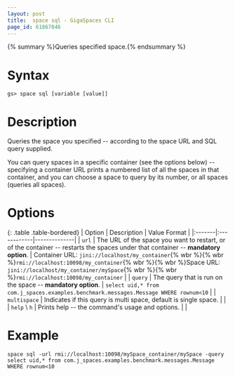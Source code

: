 ```yaml
---
layout: post
title:  space sql - GigaSpaces CLI
page_id: 61867046
---
```


{% summary %}Queries specified space.{% endsummary %}

# Syntax

    gs> space sql [variable [value]]

# Description

Queries the space you specified -- according to the space URL and SQL query supplied.

You can query spaces in a specific container (see the options below) -- specifying a container URL prints a numbered list of all the spaces in that container, and you can choose a space to query by its number, or all spaces (queries all spaces).

# Options

{: .table .table-bordered}
| Option | Description | Value Format |
|:-------|:------------|--------------|
| `url` | The URL of the space you want to restart, or of the container -- restarts the spaces under that container -- **mandatory option**. | Container URL: `jini://localhost/my_container`{% wbr %}{% wbr %}`rmi://localhost:10098/my_container`{% wbr %}{% wbr %}Space URL: `jini://localhost/my_container/mySpace`{% wbr %}{% wbr %}`rmi://localhost:10098/my_container` |
| `query` | The query that is run on the space -- **mandatory option**. | `select uid,* from com.j_spaces.examples.benchmark.messages.Message WHERE rownum<10` |
| `multispace` | Indicates if this query is multi space, default is single space. | |
| `help` \ `h` | Prints help -- the command's usage and options. | |

# Example

    space sql -url rmi://localhost:10098/mySpace_container/mySpace -query select uid,* from com.j_spaces.examples.benchmark.messages.Message 
    WHERE rownum<10
